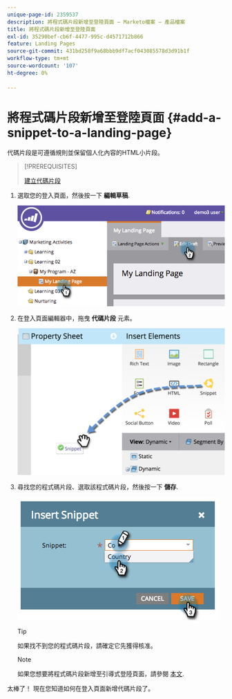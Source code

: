 ```yaml
---
unique-page-id: 2359537
description: 將程式碼片段新增至登陸頁面 — Marketo檔案 — 產品檔案
title: 將程式碼片段新增至登陸頁面
exl-id: 35290bef-cb6f-4477-995c-d4571712b866
feature: Landing Pages
source-git-commit: 431bd258f9a68bbb9df7acf043085578d3d91b1f
workflow-type: tm+mt
source-wordcount: '107'
ht-degree: 0%

---
```


# 將程式碼片段新增至登陸頁面 {#add-a-snippet-to-a-landing-page}

代碼片段是可遵循規則並保留個人化內容的HTML小片段。

>[!PREREQUISITES]
>
>[建立代碼片段](/help/marketo/product-docs/personalization/segmentation-and-snippets/snippets/create-a-snippet.md)

1. 選取您的登入頁面，然後按一下 **編輯草稿**.

   ![](assets/image2014-9-16-15-3a4-3a28.png)

1. 在登入頁面編輯器中，拖曳 **代碼片段** 元素。

   ![](assets/image2015-5-21-12-3a46-3a34.png)

1. 尋找您的程式碼片段、選取該程式碼片段，然後按一下 **儲存**.

   ![](assets/image2014-9-16-15-3a4-3a14.png)

   >[!TIP]
   >
   >如果找不到您的程式碼片段，請確定它先獲得核准。

   >[!NOTE]
   >
   >如果您想要將程式碼片段新增至引導式登陸頁面，請參閱 [本文](/help/marketo/product-docs/demand-generation/landing-pages/landing-page-templates/create-a-guided-landing-page-template.md).

太棒了！ 現在您知道如何在登入頁面新增代碼片段了。
